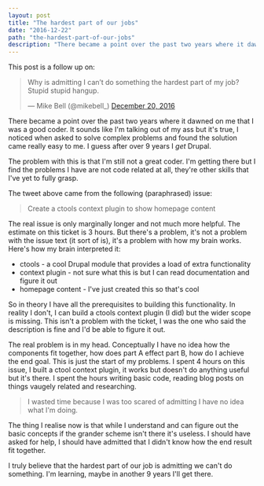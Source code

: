 ```yaml
---
layout: post
title: "The hardest part of our jobs"
date: "2016-12-22"
path: "the-hardest-part-of-our-jobs"
description: "There became a point over the past two years where it dawned on me that I was a good coder. It sounds like I'm talking out of my ass but it's true, I noticed when asked to solve complex problems and found the solution came really easy to me. I guess after over 9 years I *get* Drupal."
---
```


This post is a follow up on:

<blockquote class="twitter-tweet" data-lang="en"><p lang="en" dir="ltr">Why is admitting I can’t do something the hardest part of my job? Stupid stupid hangup.</p>&mdash; Mike Bell (@mikebell_) <a href="https://twitter.com/mikebell_/status/811250647068721152">December 20, 2016</a></blockquote>
<script async src="//platform.twitter.com/widgets.js" charset="utf-8"></script>

There became a point over the past two years where it dawned on me that I was a good coder. It sounds like I'm talking out of my ass but it's true, I noticed when asked to solve complex problems and found the solution came really easy to me. I guess after over 9 years I *get* Drupal.

The problem with this is that I'm still not a great coder. I'm getting there but I find the problems I have are not code related at all, they're other skills that I've yet to fully grasp.

The tweet above came from the following (paraphrased) issue:

> Create a ctools context plugin to show homepage content

The real issue is only marginally longer and not much more helpful. The estimate on this ticket is 3 hours. But there's a problem, it's not a problem with the issue text (it sort of is), it's a problem with how my brain works. Here's how my brain interpreted it:

* ctools - a cool Drupal module that provides a load of extra functionality
* context plugin - not sure what this is but I can read documentation and figure it out
* homepage content - I've just created this so that's cool

So in theory I have all the prerequisites to building this functionality. In reality I don't, I can build a ctools context plugin (I did) but the wider scope is missing. This isn't a problem with the ticket, I was the one who said the description is fine and I'd be able to figure it out.

The real problem is in my head. Conceptually I have no idea how the components fit together, how does part A effect part B, how do I achieve the end goal. This is just the start of my problems. I spent 4 hours on this issue, I built a ctool context plugin, it works but doesn't do anything useful but it's there. I spent the hours writing basic code, reading blog posts on things vaugely related and researching.

> I wasted time because I was too scared of admitting I have no idea what I'm doing.

The thing I realise now is that while I understand and can figure out the basic concepts if the grander scheme isn't there it's useless. I should have asked for help, I should have admitted that I didn't know how the end result fit together.

I truly believe that the hardest part of our job is admitting we can't do something. I'm learning, maybe in another 9 years I'll get there.
